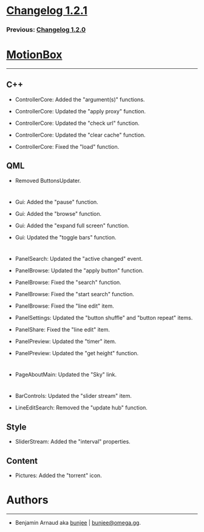 # [Changelog 1.2.1](http://omega.gg/MotionBox/changes/1.2.1.html)

### Previous: [Changelog 1.2.0](1.2.0.html)

# [MotionBox](http://omega.gg/MotionBox)
---

## C++

- ControllerCore: Added the "argument(s)" functions.

- ControllerCore: Updated the "apply proxy" function.

- ControllerCore: Updated the "check url" function.

- ControllerCore: Updated the "clear cache" function.

- ControllerCore: Fixed the "load" function.


## QML

- Removed ButtonsUpdater.

#

- Gui: Added the "pause" function.

- Gui: Added the "browse" function.

- Gui: Added the "expand full screen" function.

- Gui: Updated the "toggle bars" function.

#

- PanelSearch: Updated the "active changed" event.

- PanelBrowse: Updated the "apply button" function.

- PanelBrowse: Fixed the "search" function.

- PanelBrowse: Fixed the "start search" function.

- PanelBrowse: Fixed the "line edit" item.

- PanelSettings: Updated the "button shuffle" and "button repeat" items.

- PanelShare: Fixed the "line edit" item.

- PanelPreview: Updated the "timer" item.

- PanelPreview: Updated the "get height" function.

#

- PageAboutMain: Updated the "Sky" link.

#

- BarControls: Updated the "slider stream" item.

- LineEditSearch: Removed the "update hub" function.


## Style

- SliderStream: Added the "interval" properties.


## Content

- Pictures: Added the "torrent" icon.


# Authors
---

- Benjamin Arnaud aka [bunjee](http://bunjee.me) | <bunjee@omega.gg>.
